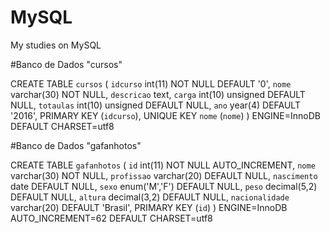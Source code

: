 # MySQL
My studies on MySQL

#Banco de Dados "cursos"

CREATE TABLE `cursos` (
`idcurso` int(11) NOT NULL DEFAULT '0',
`nome` varchar(30) NOT NULL,
`descricao` text,
`carga` int(10) unsigned DEFAULT NULL,
`totaulas` int(10) unsigned DEFAULT NULL,
`ano` year(4) DEFAULT '2016',
PRIMARY KEY (`idcurso`),
UNIQUE KEY `nome` (`nome`)
) ENGINE=InnoDB DEFAULT CHARSET=utf8


#Banco de Dados "gafanhotos"

CREATE TABLE `gafanhotos` (
`id` int(11) NOT NULL AUTO_INCREMENT,
`nome` varchar(30) NOT NULL,
`profissao` varchar(20) DEFAULT NULL,
`nascimento` date DEFAULT NULL,
`sexo` enum('M','F') DEFAULT NULL,
`peso` decimal(5,2) DEFAULT NULL,
`altura` decimal(3,2) DEFAULT NULL,
`nacionalidade` varchar(20) DEFAULT 'Brasil',
PRIMARY KEY (`id`)
) ENGINE=InnoDB AUTO_INCREMENT=62 DEFAULT CHARSET=utf8


